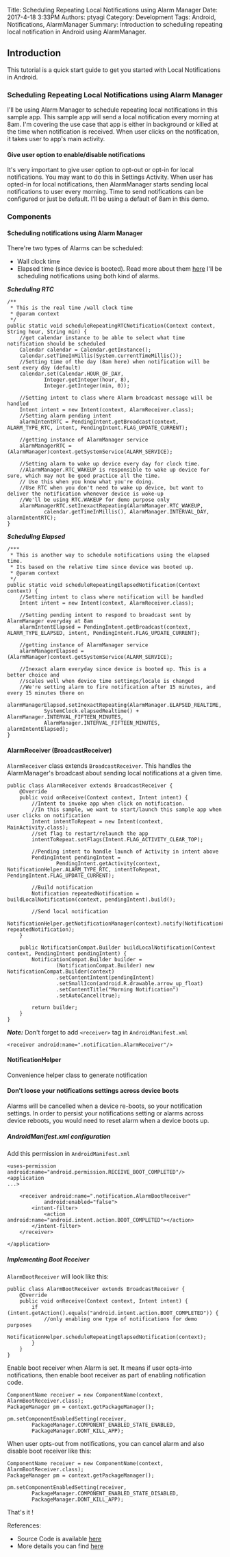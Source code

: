Title: Scheduling Repeating Local Notifications using Alarm Manager
Date: 2017-4-18 3:33PM
Authors: ptyagi
Category: Development
Tags: Android, Notifications, AlarmManager
Summary: Introduction to scheduling repeating local notification in Android using AlarmManager.

## Introduction
This tutorial is a quick start guide to get you started with
Local Notifications in Android.

### Scheduling Repeating Local Notifications using Alarm Manager

I'll be using Alarm Manager to schedule repeating local notifications in this sample app.
This sample app will send a local notification every morning at 8am.
I'm covering the use case that app is either in background or killed at the time when notification is received.
When user clicks on the notification, it takes user to app's main activity.

#### Give user option to enable/disable notifications
It's very important to give user option to opt-out or opt-in for local notifications.
You may want to do this in Settings Activity. When user has opted-in for local notifications,
then AlarmManager starts sending local notifications to user every morning. Time to send notifications
can be configured or just be default. I'll be using a default of 8am in this demo.

### Components

#### Scheduling notifications using Alarm Manager
There're two types of Alarms can be scheduled:
- Wall clock time
- Elapsed time (since device is booted).
Read more about them [here](https://developer.android.com/training/scheduling/alarms.html#set)
I'll be scheduling notifications using both kind of alarms.

***Scheduling RTC***
```
/**
 * This is the real time /wall clock time
 * @param context
 */
public static void scheduleRepeatingRTCNotification(Context context, String hour, String min) {
    //get calendar instance to be able to select what time notification should be scheduled
    Calendar calendar = Calendar.getInstance();
    calendar.setTimeInMillis(System.currentTimeMillis());
    //Setting time of the day (8am here) when notification will be sent every day (default)
    calendar.set(Calendar.HOUR_OF_DAY,
            Integer.getInteger(hour, 8),
            Integer.getInteger(min, 0));

    //Setting intent to class where Alarm broadcast message will be handled
    Intent intent = new Intent(context, AlarmReceiver.class);
    //Setting alarm pending intent
    alarmIntentRTC = PendingIntent.getBroadcast(context, ALARM_TYPE_RTC, intent, PendingIntent.FLAG_UPDATE_CURRENT);

    //getting instance of AlarmManager service
    alarmManagerRTC = (AlarmManager)context.getSystemService(ALARM_SERVICE);

    //Setting alarm to wake up device every day for clock time.
    //AlarmManager.RTC_WAKEUP is responsible to wake up device for sure, which may not be good practice all the time.
    // Use this when you know what you're doing.
    //Use RTC when you don't need to wake up device, but want to deliver the notification whenever device is woke-up
    //We'll be using RTC.WAKEUP for demo purpose only
    alarmManagerRTC.setInexactRepeating(AlarmManager.RTC_WAKEUP,
            calendar.getTimeInMillis(), AlarmManager.INTERVAL_DAY, alarmIntentRTC);
}
```

***Scheduling Elapsed***

```
/***
 * This is another way to schedule notifications using the elapsed time.
 * Its based on the relative time since device was booted up.
 * @param context
 */
public static void scheduleRepeatingElapsedNotification(Context context) {
    //Setting intent to class where notification will be handled
    Intent intent = new Intent(context, AlarmReceiver.class);

    //Setting pending intent to respond to broadcast sent by AlarmManager everyday at 8am
    alarmIntentElapsed = PendingIntent.getBroadcast(context, ALARM_TYPE_ELAPSED, intent, PendingIntent.FLAG_UPDATE_CURRENT);

    //getting instance of AlarmManager service
    alarmManagerElapsed = (AlarmManager)context.getSystemService(ALARM_SERVICE);

    //Inexact alarm everyday since device is booted up. This is a better choice and
    //scales well when device time settings/locale is changed
    //We're setting alarm to fire notification after 15 minutes, and every 15 minutes there on
    alarmManagerElapsed.setInexactRepeating(AlarmManager.ELAPSED_REALTIME,
            SystemClock.elapsedRealtime() + AlarmManager.INTERVAL_FIFTEEN_MINUTES,
            AlarmManager.INTERVAL_FIFTEEN_MINUTES, alarmIntentElapsed);
}

```

#### AlarmReceiver (BroadcastReceiver)
`AlarmReceiver` class extends `BroadcastReceiver`. This handles the AlarmManager's broadcast
 about sending local notifications at a given time.
 ```
 public class AlarmReceiver extends BroadcastReceiver {
     @Override
     public void onReceive(Context context, Intent intent) {
         //Intent to invoke app when click on notification.
         //In this sample, we want to start/launch this sample app when user clicks on notification
         Intent intentToRepeat = new Intent(context, MainActivity.class);
         //set flag to restart/relaunch the app
         intentToRepeat.setFlags(Intent.FLAG_ACTIVITY_CLEAR_TOP);
 
         //Pending intent to handle launch of Activity in intent above
         PendingIntent pendingIntent =
                 PendingIntent.getActivity(context, NotificationHelper.ALARM_TYPE_RTC, intentToRepeat, PendingIntent.FLAG_UPDATE_CURRENT);
 
         //Build notification
         Notification repeatedNotification = buildLocalNotification(context, pendingIntent).build();
 
         //Send local notification
         NotificationHelper.getNotificationManager(context).notify(NotificationHelper.ALARM_TYPE_RTC, repeatedNotification);
     }
 
     public NotificationCompat.Builder buildLocalNotification(Context context, PendingIntent pendingIntent) {
         NotificationCompat.Builder builder =
                 (NotificationCompat.Builder) new NotificationCompat.Builder(context)
                 .setContentIntent(pendingIntent)
                 .setSmallIcon(android.R.drawable.arrow_up_float)
                 .setContentTitle("Morning Notification")
                 .setAutoCancel(true);
 
         return builder;
     }
 }

 ```

***Note:*** Don't forget to add `<receiver>` tag in `AndroidManifest.xml`
 ```
 <receiver android:name=".notification.AlarmReceiver"/>
 ```

#### NotificationHelper
Convenience helper class to generate notification

#### Don't loose your notifications settings across device boots
Alarms will be cancelled when a device re-boots, so your notification settings.
In order to persist your notifications setting or alarms across device reboots,
you would need to reset alarm when a device boots up.

##### AndroidManifest.xml configuration
Add this permission in `AndroidManifest.xml`
```
<uses-permission android:name="android.permission.RECEIVE_BOOT_COMPLETED"/>
<application
...>

    <receiver android:name=".notification.AlarmBootReceiver"
            android:enabled="false">
        <intent-filter>
            <action android:name="android.intent.action.BOOT_COMPLETED"></action>
        </intent-filter>
    </receiver>

</application>
```

##### Implementing Boot Receiver

`AlarmBootReceiver` will look like this:
```
public class AlarmBootReceiver extends BroadcastReceiver {
    @Override
    public void onReceive(Context context, Intent intent) {
        if (intent.getAction().equals("android.intent.action.BOOT_COMPLETED")) {
            //only enabling one type of notifications for demo purposes
            NotificationHelper.scheduleRepeatingElapsedNotification(context);
        }
    }
}
```

Enable boot receiver when Alarm is set. It means if user opts-into notifications, then
enable boot receiver as part of enabling notification code.
```
ComponentName receiver = new ComponentName(context, AlarmBootReceiver.class);
PackageManager pm = context.getPackageManager();

pm.setComponentEnabledSetting(receiver,
        PackageManager.COMPONENT_ENABLED_STATE_ENABLED,
        PackageManager.DONT_KILL_APP);
```

When user opts-out from notifications, you can cancel alarm and also disable boot receiver like this:
```
ComponentName receiver = new ComponentName(context, AlarmBootReceiver.class);
PackageManager pm = context.getPackageManager();

pm.setComponentEnabledSetting(receiver,
        PackageManager.COMPONENT_ENABLED_STATE_DISABLED,
        PackageManager.DONT_KILL_APP);
```

That's it !

References:
- Source Code is available [here]()
- More details you can find [here](https://developer.android.com/training/scheduling/alarms.html)
